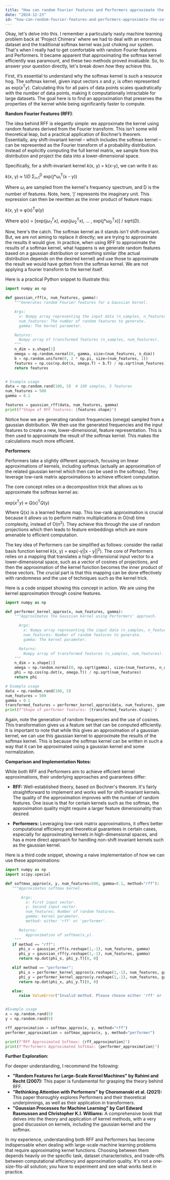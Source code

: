 ```yaml
---
title: "How can random Fourier features and Performers approximate the softmax kernel?"
date: "2024-12-23"
id: "how-can-random-fourier-features-and-performers-approximate-the-softmax-kernel"
---
```


Okay, let's delve into this. I remember a particularly nasty machine learning problem back at 'Project Chimera' where we had to deal with an enormous dataset and the traditional softmax kernel was just choking our system. That's when I really had to get comfortable with random Fourier features and Performers. It became apparent that approximating the softmax kernel efficiently was paramount, and these two methods proved invaluable. So, to answer your question directly, let's break down *how* they achieve this.

First, it’s essential to understand why the softmax kernel is such a resource hog. The softmax kernel, given input vectors *x* and *y*, is often represented as exp(*x*<sup>T</sup>*y*). Calculating this for all pairs of data points scales quadratically with the number of data points, making it computationally intractable for large datasets. The goal here is to find an approximation that preserves the properties of the kernel while being significantly faster to compute.

**Random Fourier Features (RFF)**:

The idea behind RFF is elegantly simple: we approximate the kernel using random features derived from the Fourier transform. This isn’t some wild theoretical leap, but a practical application of Bochner’s theorem. Essentially, any shift-invariant kernel – which includes the softmax kernel – can be represented as the Fourier transform of a probability distribution. Instead of explicitly computing the full kernel matrix, we sample from this distribution and project the data into a lower-dimensional space.

Specifically, for a shift-invariant kernel *k*(x, y) = k(x-y), we can write it as:

 *k*(x, y) ≈ 1/*D* Σ<sub>i=1</sub><sup>D</sup> exp(j*ω<sub>i</sub><sup>T</sup>(x - y))

Where *ω<sub>i</sub>* are sampled from the kernel's frequency spectrum, and D is the number of features. Note, here, ‘j’ represents the imaginary unit. This expression can then be rewritten as the inner product of feature maps:

  *k*(x, y) ≈ φ(x)<sup>T</sup>φ(y)

Where φ(x) = [exp(j*ω<sub>1</sub><sup>T</sup>x), exp(j*ω<sub>2</sub><sup>T</sup>x), … , exp(j*ω<sub>D</sub><sup>T</sup>x)] / sqrt(*D*).

Now, here's the catch. The softmax kernel as it stands *isn't* shift-invariant. But, we are not aiming to replace it directly; we are trying to approximate the results it would give. In practice, when using RFF to approximate the results of a softmax kernel, what happens is we generate random features based on a gaussian distribution or something similar (the actual distribution depends on the desired kernel) and use those to approximate the result we would have gotten from the softmax kernel. We are not applying a fourier transform to the kernel itself.

Here is a practical Python snippet to illustrate this:

```python
import numpy as np

def gaussian_rff(x, num_features, gamma):
    """Generates random Fourier features for a Gaussian kernel.

    Args:
      x: Numpy array representing the input data (n_samples, n_features).
      num_features: The number of random features to generate.
      gamma: The kernel parameter.

    Returns:
      Numpy array of transformed features (n_samples, num_features).
    """
    n_dim = x.shape[1]
    omega = np.random.normal(0, gamma, size=(num_features, n_dim))
    b = np.random.uniform(0, 2 * np.pi, size=(num_features, 1))
    features = np.cos(np.dot(x, omega.T) + b.T) / np.sqrt(num_features)
    return features


# Example usage
data = np.random.rand(100, 5)  # 100 samples, 5 features
num_features = 500
gamma = 0.1

features = gaussian_rff(data, num_features, gamma)
print(f"Shape of RFF features: {features.shape}")
```

Notice how we are generating random frequencies (omega) sampled from a gaussian distribution. We then use the generated frequencies and the input features to create a new, lower-dimensional, feature representation. This is then used to approximate the result of the softmax kernel. This makes the calculations much more efficient.

**Performers**:

Performers take a slightly different approach, focusing on linear approximations of kernels, including softmax (actually an approximation of the related gaussian kernel which then can be used in the softmax). They leverage low-rank matrix approximations to achieve efficient computation.

The core concept relies on a decomposition trick that allows us to approximate the softmax kernel as:

  exp(*x*<sup>T</sup>*y*) ≈ *Q*(x)<sup>T</sup>*Q*(y)

Where Q(x) is a learned feature map. This low-rank approximation is crucial because it allows us to perform matrix multiplications in O(n*d*) time complexity, instead of O(n<sup>2</sup>). They achieve this through the use of random projections which then leads to feature embeddings which are more amenable to efficient computation.

The key idea of Performers can be simplified as follows: consider the radial basis function kernel *k*(x, y) = exp(-γ||x - y||<sup>2</sup>). The core of Performers relies on a mapping that translates a high-dimensional input vector to a lower-dimensional space, such as a vector of cosines of projections, and then the approximation of the kernel function becomes the inner product of these vectors. The crucial part is that this mapping can be done effectively with randomness and the use of techniques such as the kernel trick.

Here is a code snippet showing this concept in action. We are using the kernel approximation through cosine features.

```python
import numpy as np

def performer_kernel_approx(x, num_features, gamma):
    """Approximates the Gaussian kernel using Performers' approach.

      Args:
        x: Numpy array representing the input data (n_samples, n_features).
        num_features: Number of random features to generate.
        gamma: The kernel parameter.

      Returns:
        Numpy array of transformed features (n_samples, num_features).
    """
    n_dim = x.shape[1]
    omega = np.random.normal(0, np.sqrt(gamma), size=(num_features, n_dim))
    phi = np.cos(np.dot(x, omega.T)) / np.sqrt(num_features)
    return phi

# Example usage
data = np.random.rand(100, 5)
num_features = 500
gamma = 0.1
transformed_features = performer_kernel_approx(data, num_features, gamma)
print(f"Shape of performer features: {transformed_features.shape}")
```

Again, note the generation of random frequencies and the use of cosines. This transformation gives us a feature set that can be computed efficiently. It is important to note that while this gives an approximation of a gaussian kernel, we can use this gaussian kernel to approximate the results of the softmax kernel. This is because the softmax kernel can be written in such a way that it can be approximated using a gaussian kernel and some normalization.

**Comparison and Implementation Notes:**

While both RFF and Performers aim to achieve efficient kernel approximations, their underlying approaches and guarantees differ:

*   **RFF:** Well-established theory, based on Bochner's theorem. It's fairly straightforward to implement and works well for shift-invariant kernels. The quality of the approximation improves with the number of random features. One issue is that for certain kernels such as the softmax, the approximation quality might require a larger feature dimensionality than desired.

*   **Performers:** Leveraging low-rank matrix approximations, it offers better computational efficiency and theoretical guarantees in certain cases, especially for approximating kernels in high-dimensional spaces, and has a more direct approach for handling non-shift invariant kernels such as the gaussian kernel.

Here is a third code snippet, showing a naive implementation of how we can use these approximations:

```python
import numpy as np
import scipy.special

def softmax_approx(x, y, num_features=500, gamma=0.1, method="rff"):
   """Approximates softmax kernel.

       Args:
         x: First input vector.
         y: Second input vector.
         num_features: Number of random features.
         gamma: kernel parameter.
         method: either 'rff' or 'performer'.

      Returns:
         Approximation of softmax(x,y).
    """
   if method == "rff":
      phi_x = gaussian_rff(x.reshape(1,-1), num_features, gamma)
      phi_y = gaussian_rff(y.reshape(1,-1), num_features, gamma)
      return np.dot(phi_x, phi_y.T)[0, 0]

   elif method == "performer":
      phi_x = performer_kernel_approx(x.reshape(1,-1), num_features, gamma)
      phi_y = performer_kernel_approx(y.reshape(1,-1), num_features, gamma)
      return np.dot(phi_x, phi_y.T)[0, 0]

   else:
      raise ValueError("Invalid method. Please choose either 'rff' or 'performer'.")


#Example usage
x = np.random.rand(5)
y = np.random.rand(5)

rff_approximation = softmax_approx(x, y, method="rff")
performer_approximation = softmax_approx(x, y, method="performer")

print(f"RFF Approximated Softmax: {rff_approximation}")
print(f"Performers Approximated Softmax: {performer_approximation}")
```

**Further Exploration:**

For deeper understanding, I recommend the following:

*   **"Random Features for Large-Scale Kernel Machines" by Rahimi and Recht (2007):** This paper is fundamental for grasping the theory behind RFF.
*   **"Rethinking Attention with Performers" by Choromanski et al. (2021):** This paper thoroughly explores Performers and their theoretical underpinnings, as well as their application in transformers.
*   **"Gaussian Processes for Machine Learning" by Carl Edward Rasmussen and Christopher K.I. Williams:** A comprehensive book that delves into the theory and application of kernel methods, with a very good discussion on kernels, including the gaussian kernel and the softmax.

In my experience, understanding both RFF and Performers has become indispensable when dealing with large-scale machine learning problems that require approximating kernel functions. Choosing between them depends heavily on the specific task, dataset characteristics, and trade-offs between computational efficiency and approximation quality. It's not a one-size-fits-all solution; you have to experiment and see what works best in practice.
